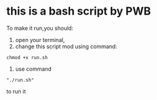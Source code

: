 # this is a bash script by PWB
To make it run,you should:
1. open your terminal,
1. change this script mod using command:

```
chmod +x run.sh
```

1. use command 

```
"./run.sh"
```

to run it
